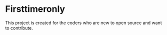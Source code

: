 # Firsttimeronly
This project is created for the coders who are new to open source and want to contribute.
